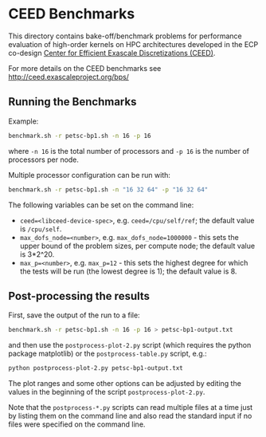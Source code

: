 # CEED Benchmarks

This directory contains bake-off/benchmark problems for performance
evaluation of high-order kernels on HPC architectures developed in
the ECP co-design [Center for Efficient Exascale Discretizations
(CEED)](http://ceed.exascaleproject.org).

For more details on the CEED benchmarks see http://ceed.exascaleproject.org/bps/

## Running the Benchmarks

Example:
```sh
benchmark.sh -r petsc-bp1.sh -n 16 -p 16
```
where `-n 16` is the total number of processors and `-p 16` is the number of
processors per node.

Multiple processor configuration can be run with:
```sh
benchmark.sh -r petsc-bp1.sh -n "16 32 64" -p "16 32 64"
```

The following variables can be set on the command line:
* `ceed=<libceed-device-spec>`, e.g. `ceed=/cpu/self/ref`; the default value is
  `/cpu/self`.
* `max_dofs_node=<number>`, e.g. `max_dofs_node=1000000` - this sets the upper
  bound of the problem sizes, per compute node; the default value is 3*2^20.
* `max_p=<number>`, e.g. `max_p=12` - this sets the highest degree for which the
  tests will be run (the lowest degree is 1); the default value is 8.

## Post-processing the results

First, save the output of the run to a file:
```sh
benchmark.sh -r petsc-bp1.sh -n 16 -p 16 > petsc-bp1-output.txt
```
and then use the `postprocess-plot-2.py` script (which requires the python
package matplotlib) or the `postprocess-table.py` script, e.g.:
```sh
python postprocess-plot-2.py petsc-bp1-output.txt
```
The plot ranges and some other options can be adjusted by editing the values
in the beginning of the script `postprocess-plot-2.py`.

Note that the `postprocess-*.py` scripts can read multiple files at a time just
by listing them on the command line and also read the standard input if no files
were specified on the command line.
